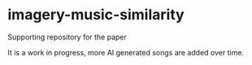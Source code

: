# imagery-music-similarity
Supporting repository for the paper

It is a work in progress, more AI generated songs are added over time. 
